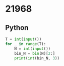 # 21968

## Python

```python
T = int(input())
for _ in range(T):
    N = int(input())
    bin_N = bin(N)[2:]
    print(int(bin_N, 3))
```
